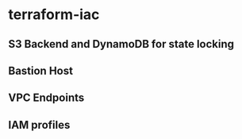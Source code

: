 # terraform-iac

## S3 Backend and DynamoDB for state locking

## Bastion Host

## VPC Endpoints

## IAM profiles



